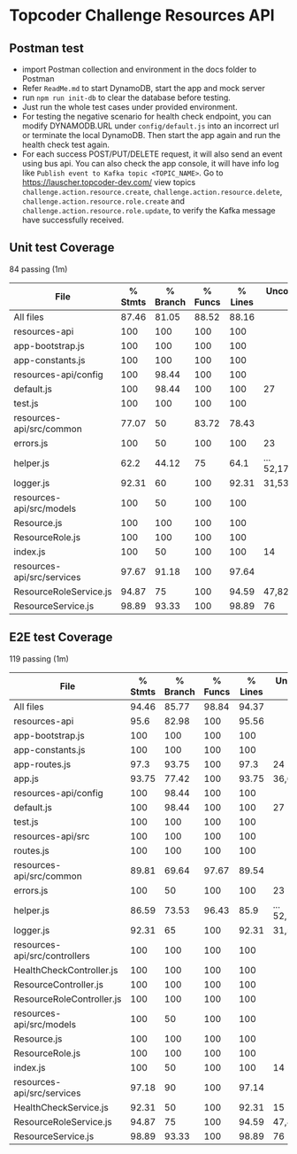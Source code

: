 # Topcoder Challenge Resources API

## Postman test
- import Postman collection and environment in the docs folder to Postman
- Refer `ReadMe.md` to start DynamoDB, start the app and mock server
- run `npm run init-db` to clear the database before testing.
- Just run the whole test cases under provided environment.
- For testing the negative scenario for health check endpoint, you can modify DYNAMODB.URL under `config/default.js` into an incorrect url or terminate the local DynamoDB. Then start the app again and run the health check test again.
- For each success POST/PUT/DELETE request, it will also send an event using bus api. You can also check the app console, it will have info log like `Publish event to Kafka topic <TOPIC_NAME>`. Go to https://lauscher.topcoder-dev.com/ view topics `challenge.action.resource.create`, `challenge.action.resource.delete`, `challenge.action.resource.role.create` and `challenge.action.resource.role.update`, to verify the Kafka message have successfully received.

## Unit test Coverage

  84 passing (1m)

File                        |  % Stmts | % Branch |  % Funcs |  % Lines | Uncovered Line #s
----------------------------|----------|----------|----------|----------|-------------------
All files                   |    87.46 |    81.05 |    88.52 |    88.16 |
 resources-api              |      100 |      100 |      100 |      100 |
  app-bootstrap.js          |      100 |      100 |      100 |      100 |
  app-constants.js          |      100 |      100 |      100 |      100 |
 resources-api/config       |      100 |    98.44 |      100 |      100 |
  default.js                |      100 |    98.44 |      100 |      100 |                27
  test.js                   |      100 |      100 |      100 |      100 |
 resources-api/src/common   |    77.07 |       50 |    83.72 |    78.43 |
  errors.js                 |      100 |       50 |      100 |      100 |                23
  helper.js                 |     62.2 |    44.12 |       75 |     64.1 |... 52,173,191,209
  logger.js                 |    92.31 |       60 |      100 |    92.31 |   31,53,58,82,116
 resources-api/src/models   |      100 |       50 |      100 |      100 |
  Resource.js               |      100 |      100 |      100 |      100 |
  ResourceRole.js           |      100 |      100 |      100 |      100 |
  index.js                  |      100 |       50 |      100 |      100 |                14
 resources-api/src/services |    97.67 |    91.18 |      100 |    97.64 |
  ResourceRoleService.js    |    94.87 |       75 |      100 |    94.59 |             47,82
  ResourceService.js        |    98.89 |    93.33 |      100 |    98.89 |                76

## E2E test Coverage

  119 passing (1m)

File                           |  % Stmts | % Branch |  % Funcs |  % Lines | Uncovered Line #s
-------------------------------|----------|----------|----------|----------|-------------------
All files                      |    94.46 |    85.77 |    98.84 |    94.37 |
 resources-api                 |     95.6 |    82.98 |      100 |    95.56 |
  app-bootstrap.js             |      100 |      100 |      100 |      100 |
  app-constants.js             |      100 |      100 |      100 |      100 |
  app-routes.js                |     97.3 |    93.75 |      100 |     97.3 |                24
  app.js                       |    93.75 |    77.42 |      100 |    93.75 |          36,66,82
 resources-api/config          |      100 |    98.44 |      100 |      100 |
  default.js                   |      100 |    98.44 |      100 |      100 |                27
  test.js                      |      100 |      100 |      100 |      100 |
 resources-api/src             |      100 |      100 |      100 |      100 |
  routes.js                    |      100 |      100 |      100 |      100 |
 resources-api/src/common      |    89.81 |    69.64 |    97.67 |    89.54 |
  errors.js                    |      100 |       50 |      100 |      100 |                23
  helper.js                    |    86.59 |    73.53 |    96.43 |     85.9 |... 52,173,191,209
  logger.js                    |    92.31 |       65 |      100 |    92.31 |   31,53,58,82,116
 resources-api/src/controllers |      100 |      100 |      100 |      100 |
  HealthCheckController.js     |      100 |      100 |      100 |      100 |
  ResourceController.js        |      100 |      100 |      100 |      100 |
  ResourceRoleController.js    |      100 |      100 |      100 |      100 |
 resources-api/src/models      |      100 |       50 |      100 |      100 |
  Resource.js                  |      100 |      100 |      100 |      100 |
  ResourceRole.js              |      100 |      100 |      100 |      100 |
  index.js                     |      100 |       50 |      100 |      100 |                14
 resources-api/src/services    |    97.18 |       90 |      100 |    97.14 |
  HealthCheckService.js        |    92.31 |       50 |      100 |    92.31 |                15
  ResourceRoleService.js       |    94.87 |       75 |      100 |    94.59 |             47,82
  ResourceService.js           |    98.89 |    93.33 |      100 |    98.89 |                76
